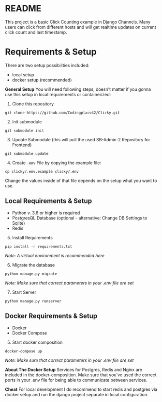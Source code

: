 # README
This project is a basic Click Counting example in Django Channels.
Many users can click from different hosts and will get realtime updates on
current click count and last timestamp.

# Requirements & Setup
There are two setup possibilities included:
- local setup
- docker setup (recommended)

**General Setup**
You will need following steps, doesn't matter if you gonna use this setup in
local requirements or containerized:

1. Clone this repository
```
git clone https://github.com/Codingplace42/Clicky.git
```

2. Init submodule
```
git submodule init
```

3. Update Submodule (this will pull the used SB-Admin-2 Repository for Frontend)
```
git submodule update
```

4. Create `.env` File by copying the example file:
```
cp clicky/.env.example clicky/.env
```
Change the values inside of that file depends on the setup what you want to use.


## Local Requirements & Setup
- Python v. 3.6 or higher is required
- PostgresQL Database (optional - alternative: Change DB Settings to Sqlite)
- Redis

5. Install Requirements
```
pip install -r requirements.txt
```
_Note: A virtual environment is recommended here_

6. Migrate the database
```
python manage.py migrate
```
_Note: Make sure that correct parameters in your .env file are set_

7. Start Server
```
python manage.py runserver
```

## Docker Requirements & Setup
- Docker
- Docker Compose

5. Start docker composition
```
docker-compose up
```
_Note: Make sure that correct parameters in your .env file are set_

**About The Docker Setup**
Services for Postgres, Redis and Nginx are included in the docker-composition.
Make sure that you've used the correct ports in your .env file for being able
to communicate between services.

**Cheat** For local development I do recommend to start redis and postgres via
docker setup and run the django project separate in local configuration.
